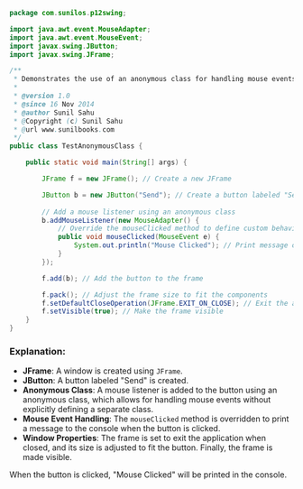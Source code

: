 
```java
package com.sunilos.p12swing;

import java.awt.event.MouseAdapter;
import java.awt.event.MouseEvent;
import javax.swing.JButton;
import javax.swing.JFrame;

/**
 * Demonstrates the use of an anonymous class for handling mouse events
 * 
 * @version 1.0
 * @since 16 Nov 2014
 * @author Sunil Sahu
 * @Copyright (c) Sunil Sahu
 * @url www.sunilbooks.com
 */
public class TestAnonymousClass {

    public static void main(String[] args) {

        JFrame f = new JFrame(); // Create a new JFrame

        JButton b = new JButton("Send"); // Create a button labeled "Send"
        
        // Add a mouse listener using an anonymous class
        b.addMouseListener(new MouseAdapter() {
            // Override the mouseClicked method to define custom behavior
            public void mouseClicked(MouseEvent e) {
                System.out.println("Mouse Clicked"); // Print message on mouse click
            }
        });

        f.add(b); // Add the button to the frame

        f.pack(); // Adjust the frame size to fit the components
        f.setDefaultCloseOperation(JFrame.EXIT_ON_CLOSE); // Exit the application on close
        f.setVisible(true); // Make the frame visible
    }
}
```

### Explanation:
- **JFrame**: A window is created using `JFrame`.
- **JButton**: A button labeled "Send" is created.
- **Anonymous Class**: A mouse listener is added to the button using an anonymous class, which allows for handling mouse events without explicitly defining a separate class.
- **Mouse Event Handling**: The `mouseClicked` method is overridden to print a message to the console when the button is clicked.
- **Window Properties**: The frame is set to exit the application when closed, and its size is adjusted to fit the button. Finally, the frame is made visible. 

When the button is clicked, "Mouse Clicked" will be printed in the console.
